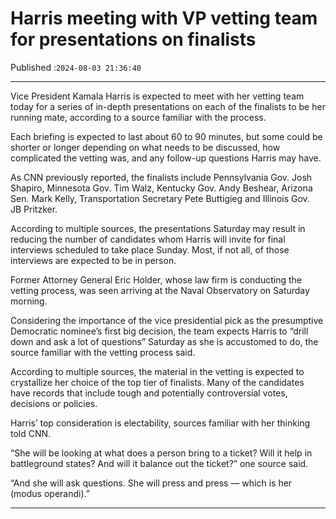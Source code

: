 # Harris meeting with VP vetting team for presentations on finalists

Published :`2024-08-03 21:36:40`

---

Vice President Kamala Harris is expected to meet with her vetting team today for a series of in-depth presentations on each of the finalists to be her running mate, according to a source familiar with the process.

Each briefing is expected to last about 60 to 90 minutes, but some could be shorter or longer depending on what needs to be discussed, how complicated the vetting was, and any follow-up questions Harris may have.

As CNN previously reported, the finalists include Pennsylvania Gov. Josh Shapiro, Minnesota Gov. Tim Walz, Kentucky Gov. Andy Beshear, Arizona Sen. Mark Kelly, Transportation Secretary Pete Buttigieg and Illinois Gov. JB Pritzker.

According to multiple sources, the presentations Saturday may result in reducing the number of candidates whom Harris will invite for final interviews scheduled to take place Sunday. Most, if not all, of those interviews are expected to be in person.

Former Attorney General Eric Holder, whose law firm is conducting the vetting process, was seen arriving at the Naval Observatory on Saturday morning.

Considering the importance of the vice presidential pick as the presumptive Democratic nominee’s first big decision, the team expects Harris to “drill down and ask a lot of questions” Saturday as she is accustomed to do, the source familiar with the vetting process said.

According to multiple sources, the material in the vetting is expected to crystallize her choice of the top tier of finalists. Many of the candidates have records that include tough and potentially controversial votes, decisions or policies.

Harris’ top consideration is electability, sources familiar with her thinking told CNN.

“She will be looking at what does a person bring to a ticket? Will it help in battleground states? And will it balance out the ticket?” one source said.

“And she will ask questions. She will press and press — which is her (modus operandi).”

---

